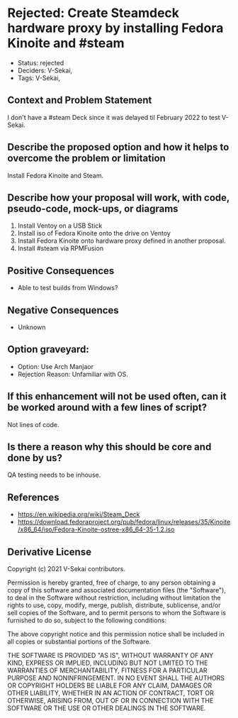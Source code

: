 # Rejected: Create Steamdeck hardware proxy by installing Fedora Kinoite and #steam

- Status: rejected <!-- draft | rejected | accepted | deprecated | superseded by -->
- Deciders: V-Sekai,
- Tags: V-Sekai,

## Context and Problem Statement

I don't have a #steam Deck since it was delayed til February 2022 to test V-Sekai.

## Describe the proposed option and how it helps to overcome the problem or limitation

Install Fedora Kinoite and Steam.

## Describe how your proposal will work, with code, pseudo-code, mock-ups, or diagrams

1. Install Ventoy on a USB Stick
1. Install iso of Fedora Kinoite onto the drive on Ventoy
1. Install Fedora Kinoite onto hardware proxy defined in another proposal.
1. Install #steam via RPMFusion

## Positive Consequences <!-- optional -->

- Able to test builds from Windows?

## Negative Consequences <!-- optional -->

- Unknown

## Option graveyard: <!-- same as above -->

- Option: Use Arch Manjaor
- Rejection Reason: Unfamiliar with OS.

## If this enhancement will not be used often, can it be worked around with a few lines of script?

Not lines of code.

## Is there a reason why this should be core and done by us?

QA testing needs to be inhouse.

## References <!-- optional and numbers of links can vary -->

- https://en.wikipedia.org/wiki/Steam_Deck
- https://download.fedoraproject.org/pub/fedora/linux/releases/35/Kinoite/x86_64/iso/Fedora-Kinoite-ostree-x86_64-35-1.2.iso

## Derivative License

Copyright (c) 2021 V-Sekai contributors.

Permission is hereby granted, free of charge, to any person obtaining a copy
of this software and associated documentation files (the "Software"), to deal
in the Software without restriction, including without limitation the rights
to use, copy, modify, merge, publish, distribute, sublicense, and/or sell
copies of the Software, and to permit persons to whom the Software is
furnished to do so, subject to the following conditions:

The above copyright notice and this permission notice shall be included in all
copies or substantial portions of the Software.

THE SOFTWARE IS PROVIDED "AS IS", WITHOUT WARRANTY OF ANY KIND, EXPRESS OR
IMPLIED, INCLUDING BUT NOT LIMITED TO THE WARRANTIES OF MERCHANTABILITY,
FITNESS FOR A PARTICULAR PURPOSE AND NONINFRINGEMENT. IN NO EVENT SHALL THE
AUTHORS OR COPYRIGHT HOLDERS BE LIABLE FOR ANY CLAIM, DAMAGES OR OTHER
LIABILITY, WHETHER IN AN ACTION OF CONTRACT, TORT OR OTHERWISE, ARISING FROM,
OUT OF OR IN CONNECTION WITH THE SOFTWARE OR THE USE OR OTHER DEALINGS IN THE
SOFTWARE.
